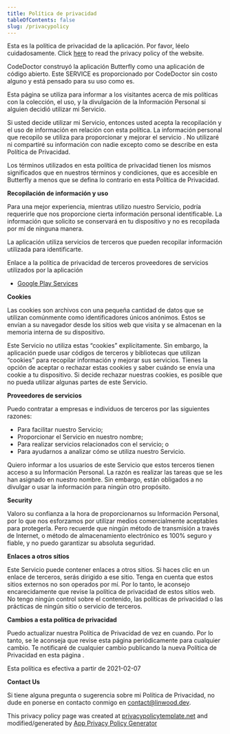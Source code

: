 ```yaml
---
title: Política de privacidad
tableOfContents: false
slug: /privacypolicy
---
```


Esta es la política de privacidad de la aplicación. Por favor, léelo cuidadosamente.
Click [here](https://go.linwood.dev/privacypolicy) to read the privacy policy of the website.

CodeDoctor construyó la aplicación Butterfly como una aplicación de código abierto. Este SERVICE es proporcionado por CodeDoctor sin costo alguno y está pensado para su uso como es.

Esta página se utiliza para informar a los visitantes acerca de mis políticas con la colección, el uso, y la divulgación de la Información Personal si alguien decidió utilizar mi Servicio.

Si usted decide utilizar mi Servicio, entonces usted acepta la recopilación y el uso de información en relación con esta política. La información personal que recopilo se utiliza para proporcionar y mejorar el servicio . No utilizaré ni compartiré su información con nadie excepto como se describe en esta Política de Privacidad.

Los términos utilizados en esta política de privacidad tienen los mismos significados que en nuestros términos y condiciones, que es accesible en Butterfly a menos que se defina lo contrario en esta Política de Privacidad.

**Recopilación de información y uso**

Para una mejor experiencia, mientras utilizo nuestro Servicio, podría requerirle que nos proporcione cierta información personal identificable. La información que solicito se conservará en tu dispositivo y no es recopilada por mí de ninguna manera.

La aplicación utiliza servicios de terceros que pueden recopilar información utilizada para identificarte.

Enlace a la política de privacidad de terceros proveedores de servicios utilizados por la aplicación

- [Google Play Services](https://www.google.com/policies/privacy/)

**Cookies**

Las cookies son archivos con una pequeña cantidad de datos que se utilizan comúnmente como identificadores únicos anónimos. Estos se envían a su navegador desde los sitios web que visita y se almacenan en la memoria interna de su dispositivo.

Este Servicio no utiliza estas “cookies” explícitamente. Sin embargo, la aplicación puede usar códigos de terceros y bibliotecas que utilizan “cookies” para recopilar información y mejorar sus servicios. Tienes la opción de aceptar o rechazar estas cookies y saber cuándo se envía una cookie a tu dispositivo. Si decide rechazar nuestras cookies, es posible que no pueda utilizar algunas partes de este Servicio.

**Proveedores de servicios**

Puedo contratar a empresas e individuos de terceros por las siguientes razones:

- Para facilitar nuestro Servicio;
- Proporcionar el Servicio en nuestro nombre;
- Para realizar servicios relacionados con el servicio; o
- Para ayudarnos a analizar cómo se utiliza nuestro Servicio.

Quiero informar a los usuarios de este Servicio que estos terceros tienen acceso a su Información Personal. La razón es realizar las tareas que se les han asignado en nuestro nombre. Sin embargo, están obligados a no divulgar o usar la información para ningún otro propósito.

**Security**

Valoro su confianza a la hora de proporcionarnos su Información Personal, por lo que nos esforzamos por utilizar medios comercialmente aceptables para protegerla. Pero recuerde que ningún método de transmisión a través de Internet, o método de almacenamiento electrónico es 100% seguro y fiable, y no puedo garantizar su absoluta seguridad.

**Enlaces a otros sitios**

Este Servicio puede contener enlaces a otros sitios. Si haces clic en un enlace de terceros, serás dirigido a ese sitio. Tenga en cuenta que estos sitios externos no son operados por mí. Por lo tanto, le aconsejo encarecidamente que revise la política de privacidad de estos sitios web. No tengo ningún control sobre el contenido, las políticas de privacidad o las prácticas de ningún sitio o servicio de terceros.

**Cambios a esta política de privacidad**

Puedo actualizar nuestra Política de Privacidad de vez en cuando. Por lo tanto, se le aconseja que revise esta página periódicamente para cualquier cambio. Te notificaré de cualquier cambio publicando la nueva Política de Privacidad en esta página .

Esta política es efectiva a partir de 2021-02-07

**Contact Us**

Si tiene alguna pregunta o sugerencia sobre mi Política de Privacidad, no dude en ponerse en contacto conmigo en contact@linwood.dev.

This privacy policy page was created at [privacypolicytemplate.net](https://privacypolicytemplate.net) and modified/generated
by [App Privacy Policy Generator](https://app-privacy-policy-generator.nisrulz.com/)
